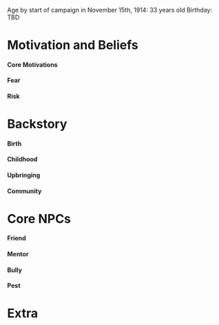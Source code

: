 Age by start of campaign in November 15th, 1914: 33 years old
Birthday: TBD

# Motivation and Beliefs
#### Core Motivations

#### Fear

#### Risk




# Backstory
#### Birth

#### Childhood

#### Upbringing

#### Community

# Core NPCs
#### Friend

#### Mentor

#### Bully

#### Pest

# Extra